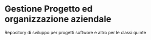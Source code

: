 # Gestione Progetto ed organizzazione aziendale
Repository di sviluppo per progetti software e altro per le classi quinte
